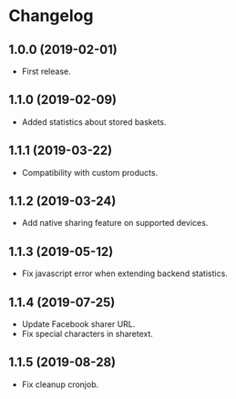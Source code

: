 # Changelog

## 1.0.0 (2019-02-01)

- First release.

## 1.1.0 (2019-02-09)

- Added statistics about stored baskets.

## 1.1.1 (2019-03-22)

- Compatibility with custom products.

## 1.1.2 (2019-03-24)

- Add native sharing feature on supported devices.

## 1.1.3 (2019-05-12)

- Fix javascript error when extending backend statistics.

## 1.1.4 (2019-07-25)

- Update Facebook sharer URL.
- Fix special characters in sharetext.

## 1.1.5 (2019-08-28)

- Fix cleanup cronjob.
